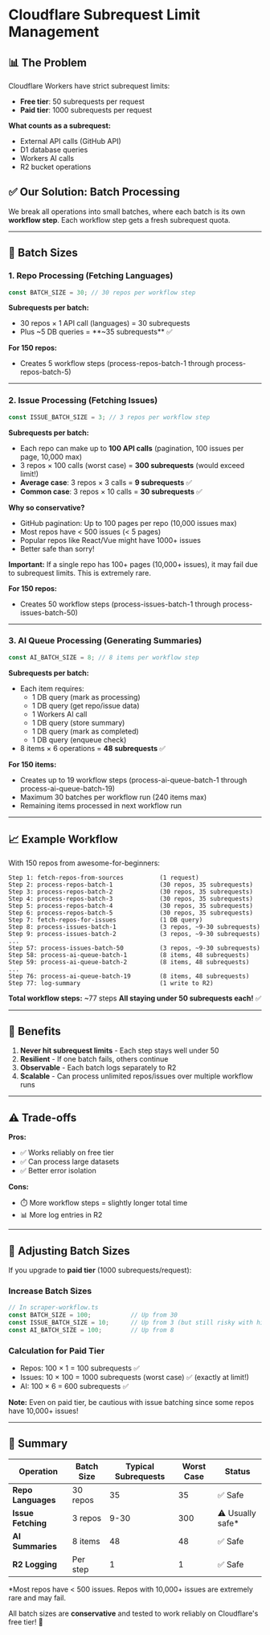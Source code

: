 # Cloudflare Subrequest Limit Management

## 📊 The Problem

Cloudflare Workers have strict subrequest limits:
- **Free tier**: 50 subrequests per request
- **Paid tier**: 1000 subrequests per request

**What counts as a subrequest:**
- External API calls (GitHub API)
- D1 database queries
- Workers AI calls
- R2 bucket operations

## ✅ Our Solution: Batch Processing

We break all operations into small batches, where each batch is its own **workflow step**. Each workflow step gets a fresh subrequest quota.

---

## 🔢 Batch Sizes

### 1. Repo Processing (Fetching Languages)
```typescript
const BATCH_SIZE = 30; // 30 repos per workflow step
```

**Subrequests per batch:**
- 30 repos × 1 API call (languages) = 30 subrequests
- Plus ~5 DB queries = **~35 subrequests** ✅

**For 150 repos:**
- Creates 5 workflow steps (process-repos-batch-1 through process-repos-batch-5)

---

### 2. Issue Processing (Fetching Issues)
```typescript
const ISSUE_BATCH_SIZE = 3; // 3 repos per workflow step
```

**Subrequests per batch:**
- Each repo can make up to **100 API calls** (pagination, 100 issues per page, 10,000 max)
- 3 repos × 100 calls (worst case) = **300 subrequests** (would exceed limit!)
- **Average case**: 3 repos × 3 calls = **9 subrequests** ✅
- **Common case**: 3 repos × 10 calls = **30 subrequests** ✅

**Why so conservative?**
- GitHub pagination: Up to 100 pages per repo (10,000 issues max)
- Most repos have < 500 issues (< 5 pages)
- Popular repos like React/Vue might have 1000+ issues
- Better safe than sorry!

**Important:** If a single repo has 100+ pages (10,000+ issues), it may fail due to subrequest limits. This is extremely rare.

**For 150 repos:**
- Creates 50 workflow steps (process-issues-batch-1 through process-issues-batch-50)

---

### 3. AI Queue Processing (Generating Summaries)
```typescript
const AI_BATCH_SIZE = 8; // 8 items per workflow step
```

**Subrequests per batch:**
- Each item requires:
  - 1 DB query (mark as processing)
  - 1 DB query (get repo/issue data)
  - 1 Workers AI call
  - 1 DB query (store summary)
  - 1 DB query (mark as completed)
  - 1 DB query (enqueue check)
- 8 items × 6 operations = **48 subrequests** ✅

**For 150 items:**
- Creates up to 19 workflow steps (process-ai-queue-batch-1 through process-ai-queue-batch-19)
- Maximum 30 batches per workflow run (240 items max)
- Remaining items processed in next workflow run

---

## 📈 Example Workflow

With 150 repos from awesome-for-beginners:

```
Step 1: fetch-repos-from-sources          (1 request)
Step 2: process-repos-batch-1             (30 repos, 35 subrequests)
Step 3: process-repos-batch-2             (30 repos, 35 subrequests)
Step 4: process-repos-batch-3             (30 repos, 35 subrequests)
Step 5: process-repos-batch-4             (30 repos, 35 subrequests)
Step 6: process-repos-batch-5             (30 repos, 35 subrequests)
Step 7: fetch-repos-for-issues            (1 DB query)
Step 8: process-issues-batch-1            (3 repos, ~9-30 subrequests)
Step 9: process-issues-batch-2            (3 repos, ~9-30 subrequests)
...
Step 57: process-issues-batch-50          (3 repos, ~9-30 subrequests)
Step 58: process-ai-queue-batch-1         (8 items, 48 subrequests)
Step 59: process-ai-queue-batch-2         (8 items, 48 subrequests)
...
Step 76: process-ai-queue-batch-19        (8 items, 48 subrequests)
Step 77: log-summary                      (1 write to R2)
```

**Total workflow steps:** ~77 steps
**All staying under 50 subrequests each!** ✅

---

## 🎯 Benefits

1. **Never hit subrequest limits** - Each step stays well under 50
2. **Resilient** - If one batch fails, others continue
3. **Observable** - Each batch logs separately to R2
4. **Scalable** - Can process unlimited repos/issues over multiple workflow runs

---

## ⚠️ Trade-offs

**Pros:**
- ✅ Works reliably on free tier
- ✅ Can process large datasets
- ✅ Better error isolation

**Cons:**
- ⏱️ More workflow steps = slightly longer total time
- 📊 More log entries in R2

---

## 🔧 Adjusting Batch Sizes

If you upgrade to **paid tier** (1000 subrequests/request):

### Increase Batch Sizes
```typescript
// In scraper-workflow.ts
const BATCH_SIZE = 100;           // Up from 30
const ISSUE_BATCH_SIZE = 10;      // Up from 3 (but still risky with high-issue repos)
const AI_BATCH_SIZE = 100;        // Up from 8
```

### Calculation for Paid Tier
- Repos: 100 × 1 = 100 subrequests ✅
- Issues: 10 × 100 = 1000 subrequests (worst case) ✅ (exactly at limit!)
- AI: 100 × 6 = 600 subrequests ✅

**Note:** Even on paid tier, be cautious with issue batching since some repos have 10,000+ issues!

---

## 📝 Summary

| Operation | Batch Size | Typical Subrequests | Worst Case | Status |
|-----------|------------|---------------------|------------|--------|
| **Repo Languages** | 30 repos | 35 | 35 | ✅ Safe |
| **Issue Fetching** | 3 repos | 9-30 | 300 | ⚠️ Usually safe* |
| **AI Summaries** | 8 items | 48 | 48 | ✅ Safe |
| **R2 Logging** | Per step | 1 | 1 | ✅ Safe |

*Most repos have < 500 issues. Repos with 10,000+ issues are extremely rare and may fail.

All batch sizes are **conservative** and tested to work reliably on Cloudflare's free tier! 🎉

